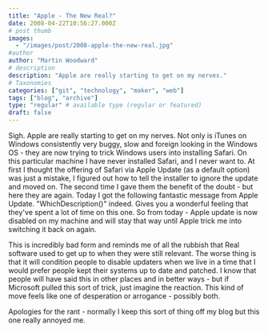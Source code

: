 ```yaml
---
title: "Apple - The New Real?"
date: 2008-04-22T10:56:27.000Z
# post thumb
images:
  - "/images/post/2008-apple-the-new-real.jpg"
#author
author: "Martin Woodward"
# description
description: "Apple are really starting to get on my nerves."
# Taxonomies
categories: ["git", "technology", "maker", "web"]
tags: ["blog", "archive"]
type: "regular" # available type (regular or featured)
draft: false
---
```

[](http://www.woodwardweb.com/WindowsLiveWriter/AppleTheNewReal_99C1/Apple%20Software%20Update_2.png) <rant>Sigh.  Apple are really starting to get on my nerves.  Not only is iTunes on Windows consistently very buggy, slow and foreign looking in the Windows OS - they are now trying to trick Windows users into installing Safari.  On this particular machine I have never installed Safari, and I never want to.  At first I thought the offering of Safari via Apple Update (as a default option) was just a mistake, I figured out how to tell the installer to ignore the update and moved on.  The second time I gave them the benefit of the doubt - but here they are again.  Today I got the following fantastic message from Apple Update.  "WhichDescription()" indeed.  Gives you a wonderful feeling that they've spent a lot of time on this one.  So from today - Apple update is now disabled on my machine and will stay that way until Apple trick me into switching it back on again. 

This is incredibly bad form and reminds me of all the rubbish that Real software used to get up to when they were still relevant.  The worse thing is that it will condition people to disable updaters when we live in a time that I would prefer people kept their systems up to date and patched.  I know that people will have said this in other places and in better ways - but if Microsoft pulled this sort of trick, just imagine the reaction.  This kind of move feels like one of desperation or arrogance - possibly both.</rant> 

Apologies for the rant - normally I keep this sort of thing off my blog but this one really annoyed me.